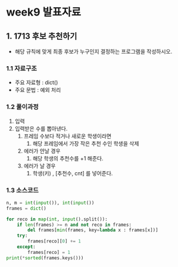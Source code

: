 # week9 발표자료

## 1. 1713 후보 추천하기
- 해당 규칙에 맞게 최종 후보가 누구인지 결정하는 프로그램을 작성하시오.
  
### 1.1 자료구조
- 주요 자료형 : dict()
- 주요 문법 : 예외 처리 
   
### 1.2 풀이과정 
1. 입력
2. 입력받은 수를 뽑아낸다.
   1. 프레임 수보다 적거나 새로운 학생이라면
      1. 해당 프레임에서 가장 작은 추천 수인 학생을 삭제
   2. 에러가 안날 경우
      1. 해당 학생의 추천수를 +1 해준다.
   3. 에러가 날 경우
      1. 학생(키) , [추천수, cnt] 를 넣어준다.

### 1.3 소스코드

```python
n, m = int(input()), int(input())
frames = dict()

for reco in map(int, input().split()):
    if len(frames) >= n and not reco in frames:
        del frames[min(frames, key=lambda x : frames[x])]
    try:
        frames[reco][0] += 1
    except:
        frames[reco] = 1
print(*sorted(frames.keys()))
```

